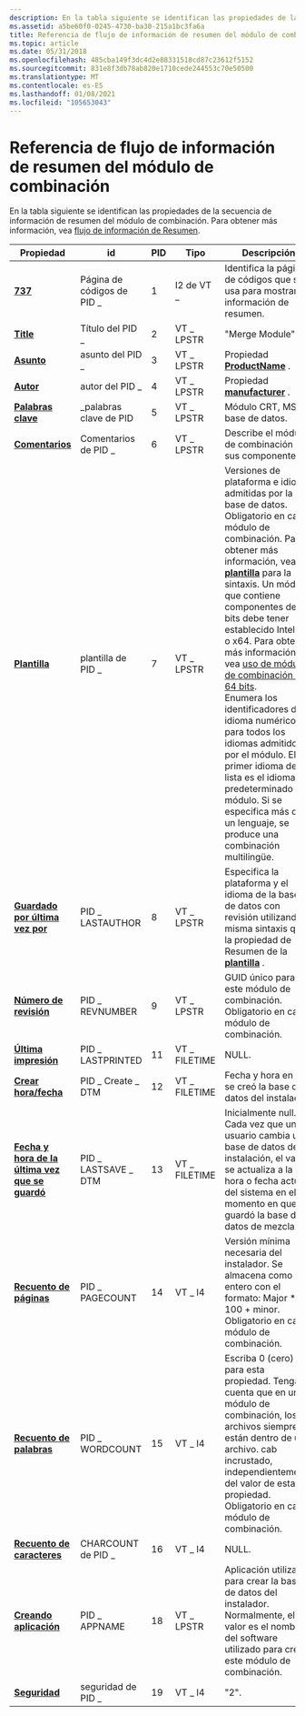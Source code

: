 ```yaml
---
description: En la tabla siguiente se identifican las propiedades de la secuencia de información de resumen del módulo de combinación. Para obtener más información, vea flujo de información de resumen.
ms.assetid: a5be60f0-0245-4730-ba30-215a1bc3fa6a
title: Referencia de flujo de información de resumen del módulo de combinación
ms.topic: article
ms.date: 05/31/2018
ms.openlocfilehash: 485cba149f3dc4d2e88331518cd87c23612f5152
ms.sourcegitcommit: 831e8f3db78ab820e1710cede244553c70e50500
ms.translationtype: MT
ms.contentlocale: es-ES
ms.lasthandoff: 01/08/2021
ms.locfileid: "105653043"
---
```

# <a name="merge-module-summary-information-stream-reference"></a>Referencia de flujo de información de resumen del módulo de combinación

En la tabla siguiente se identifican las propiedades de la secuencia de información de resumen del módulo de combinación. Para obtener más información, vea [flujo de información de Resumen](summary-information-stream.md).



| Propiedad                                                     | id                 | PID | Tipo         | Descripción                                                                                                                                                                                                                                                                                                                                                                                                                                                                                                                                                                      |
|--------------------------------------------------------------|--------------------|-----|--------------|----------------------------------------------------------------------------------------------------------------------------------------------------------------------------------------------------------------------------------------------------------------------------------------------------------------------------------------------------------------------------------------------------------------------------------------------------------------------------------------------------------------------------------------------------------------------------------|
| [**737**](codepage-summary.md)                         | Página de códigos de PID \_      | 1   | I2 de VT \_       | Identifica la página de códigos que se usa para mostrar la información de resumen.                                                                                                                                                                                                                                                                                                                                                                                                                                                                                                                |
| [**Title**](title-summary.md)                               | Título del PID \_         | 2   | VT \_ LPSTR    | "Merge Module".                                                                                                                                                                                                                                                                                                                                                                                                                                                                                                                                                                  |
| [**Asunto**](subject-summary.md)                           | asunto del PID \_       | 3   | VT \_ LPSTR    | Propiedad [**ProductName**](productname.md) .                                                                                                                                                                                                                                                                                                                                                                                                                                                                                                                                     |
| [**Autor**](author-summary.md)                             | autor del PID \_        | 4   | VT \_ LPSTR    | Propiedad [**manufacturer**](manufacturer.md) .                                                                                                                                                                                                                                                                                                                                                                                                                                                                                                                                   |
| [**Palabras clave**](keywords-summary.md)                         | \_palabras clave de PID      | 5   | VT \_ LPSTR    | Módulo CRT, MSI, base de datos.                                                                                                                                                                                                                                                                                                                                                                                                                                                                                                                                                      |
| [**Comentarios**](comments-summary.md)                         | Comentarios de PID \_      | 6   | VT \_ LPSTR    | Describe el módulo de combinación y sus componentes.                                                                                                                                                                                                                                                                                                                                                                                                                                                                                                                                   |
| [**Plantilla**](template-summary.md)                         | plantilla de PID \_      | 7   | VT \_ LPSTR    | Versiones de plataforma e idioma admitidas por la base de datos. Obligatorio en cada módulo de combinación. Para obtener más información, vea la [**plantilla**](template-summary.md) para la sintaxis. Un módulo que contiene componentes de 64 bits debe tener establecido Intel64 o x64. Para obtener más información, vea [uso de módulos de combinación de 64 bits](using-64-bit-merge-modules.md).<br/> Enumera los identificadores de idioma numérico para todos los idiomas admitidos por el módulo. El primer idioma de la lista es el idioma predeterminado del módulo. Si se especifica más de un lenguaje, se produce una combinación multilingüe.<br/> |
| [**Guardado por última vez por**](last-saved-by-summary.md)               | PID \_ LASTAUTHOR    | 8   | VT \_ LPSTR    | Especifica la plataforma y el idioma de la base de datos con revisión utilizando la misma sintaxis que la propiedad de Resumen de la [**plantilla**](template-summary.md) .                                                                                                                                                                                                                                                                                                                                                                                                                                  |
| [**Número de revisión**](revision-number-summary.md)           | PID \_ REVNUMBER     | 9   | VT \_ LPSTR    | GUID único para este módulo de combinación. Obligatorio en cada módulo de combinación.                                                                                                                                                                                                                                                                                                                                                                                                                                                                                                           |
| [**Última impresión**](last-printed-summary.md)                 | PID \_ LASTPRINTED   | 11  | VT \_ FILETIME | NULL.                                                                                                                                                                                                                                                                                                                                                                                                                                                                                                                                                                            |
| [**Crear hora/fecha**](create-time-date-summary.md)         | PID \_ Create \_ DTM   | 12  | VT \_ FILETIME | Fecha y hora en que se creó la base de datos del instalador.                                                                                                                                                                                                                                                                                                                                                                                                                                                                                                                       |
| [**Fecha y hora de la última vez que se guardó**](last-saved-time-date-summary.md) | PID \_ LASTSAVE \_ DTM | 13  | VT \_ FILETIME | Inicialmente null. Cada vez que un usuario cambia una base de datos de instalación, el valor se actualiza a la hora o fecha actual del sistema en el momento en que se guardó la base de datos de mezcla.                                                                                                                                                                                                                                                                                                                                                                                                                 |
| [**Recuento de páginas**](page-count-summary.md)                     | PID \_ PAGECOUNT     | 14  | VT \_ I4       | Versión mínima necesaria del instalador. Se almacena como un entero con el formato: Major \* 100 + minor. Obligatorio en cada módulo de combinación.                                                                                                                                                                                                                                                                                                                                                                                                                                                      |
| [**Recuento de palabras**](word-count-summary.md)                     | PID \_ WORDCOUNT     | 15  | VT \_ I4       | Escriba 0 (cero) para esta propiedad. Tenga en cuenta que en un módulo de combinación, los archivos siempre están dentro de un archivo. cab incrustado, independientemente del valor de esta propiedad. Obligatorio en cada módulo de combinación.                                                                                                                                                                                                                                                                                                                                                                                        |
| [**Recuento de caracteres**](character-count-summary.md)           | CHARCOUNT de PID \_     | 16  | VT \_ I4       | NULL.                                                                                                                                                                                                                                                                                                                                                                                                                                                                                                                                                                            |
| [**Creando aplicación**](creating-application-summary.md) | PID \_ APPNAME       | 18  | VT \_ LPSTR    | Aplicación utilizada para crear la base de datos del instalador. Normalmente, el valor es el nombre del software utilizado para crear este módulo de combinación.                                                                                                                                                                                                                                                                                                                                                                                                                                            |
| [**Seguridad**](security-summary.md)                         | seguridad de PID \_      | 19  | VT \_ I4       | "2".                                                                                                                                                                                                                                                                                                                                                                                                                                                                                                                                                                             |



 

 

 




